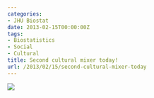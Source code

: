 ```yaml
---
categories:
- JHU Biostat
date: 2013-02-15T00:00:00Z
tags:
- Biostatistics
- Social
- Cultural
title: Second cultural mixer today!
url: /2013/02/15/second-cultural-mixer-today
---
```


<img src="http://24.media.tumblr.com/f55efedc3ca5189bcc1600941f7ef56c/tumblr_mi58wrDjuB1qgn8kjo1_500.png">
